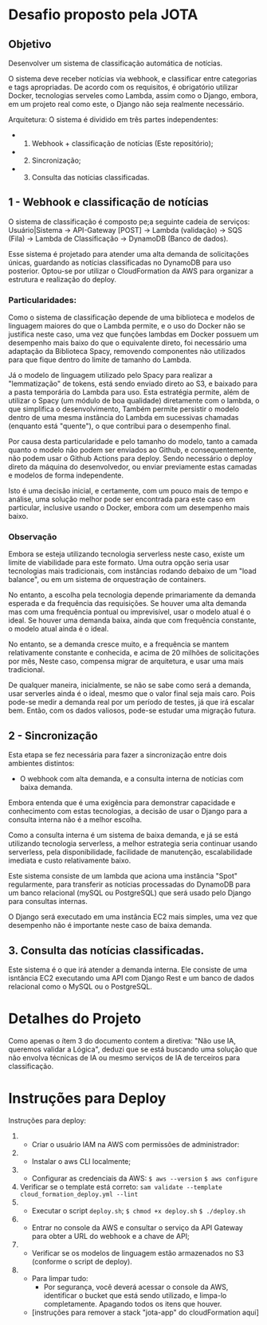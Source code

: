 # Desafio proposto pela JOTA

## Objetivo
Desenvolver um sistema de classificação automática de notícias.

O sistema deve receber notícias via webhook, e classificar entre categorias e tags apropriadas.
De acordo com os requisitos, é obrigatório utilizar Docker, tecnologias serveles como Lambda, assim como o Django, embora, em um projeto real como este, o Django não seja realmente necessário.

Arquitetura:
O sistema é dividido em três partes independentes:
- 1. Webhook + classificação de notícias (Este repositório);
- 2. Sincronização;
- 3. Consulta das notícias classificadas.

## 1 - Webhook e classificação de notícias
O sistema de classificação é composto pe;a seguinte cadeia de serviços:
Usuário|Sistema -> API-Gateway [POST] -> Lambda (validação) -> SQS (Fila) -> Lambda de Classificação -> DynamoDB (Banco de dados).

Esse sistema é projetado para atender uma alta demanda de solicitações únicas, guardando as notícias classificadas no DynamoDB para uso posterior.
Optou-se por utilizar o CloudFormation da AWS para organizar a estrutura e realização do deploy.

### Particularidades:
Como o sistema de classificação depende de uma biblioteca e modelos de linguagem maiores do que o Lambda permite, e o uso do Docker não se justifica neste caso,
uma vez que funções lambdas em Docker possuem um desempenho mais baixo do que o equivalente direto, foi necessário uma adaptação da Biblioteca Spacy, removendo 
componentes não utilizados para que fique dentro do limite de tamanho do Lambda.

Já o modelo de linguagem utilizado pelo Spacy para realizar a "lemmatização" de tokens, está sendo enviado direto ao S3, e baixado para a pasta temporária do Lambda para uso. Esta estratégia permite, além de utilizar o Spacy (um módulo de boa qualidade) diretamente com o lambda, o que simplifica o desenvolvimento,
Também permite persistir o modelo dentro de uma mesma instância do Lambda em sucessivas chamadas (enquanto está "quente"), o que contribui para o desempenho final.

Por causa desta particularidade e pelo tamanho do modelo, tanto a camada quanto o modelo não podem ser enviados ao Github, e consequentemente, não podem usar o Github Actions para deploy. Sendo necessário o deploy direto da máquina do desenvolvedor, ou enviar previamente estas camadas e modelos de forma independente.

Isto é uma decisão inicial, e certamente, com um pouco mais de tempo e análise, uma solução melhor pode ser encontrada para este caso em particular,
inclusive usando o Docker, embora com um desempenho mais baixo.

### Observação

Embora se esteja utilizando tecnologia serverless neste caso, existe um limite de viabilidade para este formato.
Uma outra opção seria usar tecnologias mais tradicionais, com instâncias rodando debaixo de um "load balance", ou em um sistema de orquestração de containers.

No entanto, a escolha pela tecnologia depende primariamente da demanda esperada e da frequência das requisições.
Se houver uma alta demanda mas com uma frequência pontual ou imprevisível, usar o modelo atual é o ideal.
Se houver uma demanda baixa, ainda que com frequência constante, o modelo atual ainda é o ideal.

No entanto, se a demanda cresce muito, e a frequência se mantem relativamente constante e conhecida, e acima de 20 milhões de solicitações por mês,
Neste caso, compensa migrar de arquitetura, e usar uma mais tradicional.

De qualquer maneira, inicialmente, se não se sabe como será a demanda, usar serverles ainda é o ideal, mesmo que o valor final seja mais caro.
Pois pode-se medir a demanda real por um período de testes, já que irá escalar bem. Então, com os dados valiosos, pode-se estudar uma migração futura.

## 2 - Sincronização
Esta etapa se fez necessária para fazer a sincronização entre dois ambientes distintos: 
- O webhook com alta demanda, e a consulta interna de notícias com baixa demanda.

Embora entenda que é uma exigência para demonstrar capacidade e conhecimento com estas tecnologias, a decisão de usar o Django para
a consulta interna não é a melhor escolha.

Como a consulta interna é um sistema de baixa demanda, e já se está utilizando tecnologia serverless, a melhor estrategia seria continuar
usando serverless, pela disponibilidade, facilidade de manutenção, escalabilidade imediata e custo relativamente baixo.

Este sistema consiste de um lambda que aciona uma instância "Spot" regularmente, para transferir as notícias processadas do DynamoDB para
um banco relacional (mySQL ou PostgreSQL) que será usado pelo Django para consultas internas.

O Django será executado em uma instância EC2 mais simples, uma vez que desempenho não é importante neste caso de baixa demanda.

## 3. Consulta das notícias classificadas.

Este sistema é o que irá atender a demanda interna.
Ele consiste de uma isntância EC2 executando uma API com Django Rest e um banco de dados relacional como o MySQL ou o PostgreSQL.

# Detalhes do Projeto

Como apenas o ítem 3 do documento contem a diretiva: "Não use IA, queremos validar a Lógica",
deduzi que se está buscando uma solução que não envolva técnicas de IA ou mesmo serviços de IA de terceiros para classificação.

# Instruções para Deploy

Instruções para deploy:

1. - Criar o usuário IAM na AWS com permissões de administrador:
2. - Instalar o aws CLI localmente;
3. - Configurar as credenciais da AWS:
 `$ aws --version`
 `$ aws configure`
4. Verificar se o template está correto:
 `sam validate --template cloud_formation_deploy.yml --lint`
4. - Executar o script `deploy.sh`;
    `$ chmod +x deploy.sh`
    `$ ./deploy.sh`
5. - Entrar no console da AWS e consultar o serviço da API Gateway para obter a URL do webhook e a chave de API;
6. - Verificar se os modelos de linguagem estão armazenados no S3 (conforme o script de deploy).
7. - Para limpar tudo:
     - Por segurança, você deverá acessar o console da AWS, identificar o bucket que está sendo utilizado, e limpa-lo completamente.
       Apagando todos os itens que houver.
    - [instruções para remover a stack "jota-app" do cloudFormation aqui]
